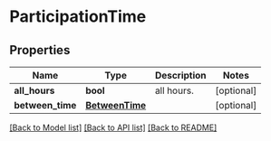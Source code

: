 # ParticipationTime

## Properties
Name | Type | Description | Notes
------------ | ------------- | ------------- | -------------
**all_hours** | **bool** | all hours. | [optional] 
**between_time** | [**BetweenTime**](BetweenTime.md) |  | [optional] 

[[Back to Model list]](../README.md#documentation-for-models) [[Back to API list]](../README.md#documentation-for-api-endpoints) [[Back to README]](../README.md)

